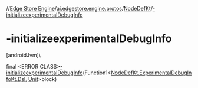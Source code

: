 //[Edge Store Engine](../../../index.md)/[ai.edgestore.engine.protos](../index.md)/[NodeDefKt](index.md)/[-initializeexperimentalDebugInfo](-initializeexperimental-debug-info.md)

# -initializeexperimentalDebugInfo

[androidJvm]\

final &lt;ERROR CLASS&gt;[-initializeexperimentalDebugInfo](-initializeexperimental-debug-info.md)(Function1&lt;[NodeDefKt.ExperimentalDebugInfoKt.Dsl](-experimental-debug-info-kt/-dsl/index.md), [Unit](https://kotlinlang.org/api/latest/jvm/stdlib/kotlin/-unit/index.html)&gt;block)
